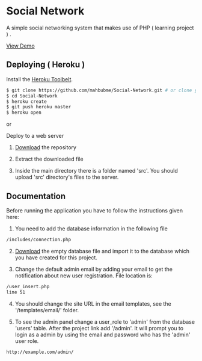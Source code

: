 # Social Network

A simple social networking system that makes use of PHP ( learning project ) .

[View Demo](http://mahbub.me/project/social-network/)

## Deploying ( Heroku )

Install the [Heroku Toolbelt](https://toolbelt.heroku.com/).

```sh
$ git clone https://github.com/mahbubme/Social-Network.git # or clone your own fork
$ cd Social-Network
$ heroku create
$ git push heroku master
$ heroku open
```

or

Deploy to a web server


1) [Download](https://github.com/mahbubme/Social-Network/archive/master.zip) the repository

2) Extract the downloaded file

3) Inside the main directory there is a folder named 'src'. 
You should upload 'src' directory's files to the server.


## Documentation

Before running the application you have to follow the instructions given here:


1) You need to add the database information in the following file

```sh
/includes/connection.php
```

2) [Download](http://mahbub.me/project/social_network.sql.zip) the empty database file and import it to the database which you have created for this project.


3) Change the default admin email by adding your email to get the notification about new user registration. File location is:

```sh
/user_insert.php 
line 51
```

4) You should change the site URL in the email templates, see the '/templates/email/' folder.


5) To see the admin panel change a user_role to 'admin' from the database 'users' table. After the project link add '/admin'. It will prompt you to login as a admin by using the email and password who has the 'admin' user role.

```sh
http://example.com/admin/
```